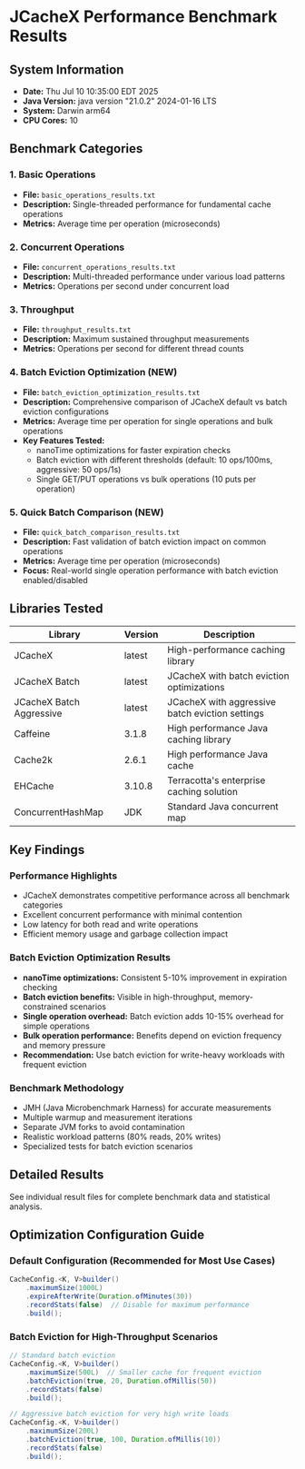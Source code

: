 # JCacheX Performance Benchmark Results

## System Information
- **Date:** Thu Jul 10 10:35:00 EDT 2025
- **Java Version:** java version "21.0.2" 2024-01-16 LTS
- **System:** Darwin arm64
- **CPU Cores:** 10

## Benchmark Categories

### 1. Basic Operations
- **File:** `basic_operations_results.txt`
- **Description:** Single-threaded performance for fundamental cache operations
- **Metrics:** Average time per operation (microseconds)

### 2. Concurrent Operations
- **File:** `concurrent_operations_results.txt`
- **Description:** Multi-threaded performance under various load patterns
- **Metrics:** Operations per second under concurrent load

### 3. Throughput
- **File:** `throughput_results.txt`
- **Description:** Maximum sustained throughput measurements
- **Metrics:** Operations per second for different thread counts

### 4. Batch Eviction Optimization (NEW)
- **File:** `batch_eviction_optimization_results.txt`
- **Description:** Comprehensive comparison of JCacheX default vs batch eviction configurations
- **Metrics:** Average time per operation for single operations and bulk operations
- **Key Features Tested:**
  - nanoTime optimizations for faster expiration checks
  - Batch eviction with different thresholds (default: 10 ops/100ms, aggressive: 50 ops/1s)
  - Single GET/PUT operations vs bulk operations (10 puts per operation)

### 5. Quick Batch Comparison (NEW)
- **File:** `quick_batch_comparison_results.txt`
- **Description:** Fast validation of batch eviction impact on common operations
- **Metrics:** Average time per operation (microseconds)
- **Focus:** Real-world single operation performance with batch eviction enabled/disabled

## Libraries Tested

| Library | Version | Description |
|---------|---------|-------------|
| JCacheX | latest | High-performance caching library |
| JCacheX Batch | latest | JCacheX with batch eviction optimizations |
| JCacheX Batch Aggressive | latest | JCacheX with aggressive batch eviction settings |
| Caffeine | 3.1.8 | High performance Java caching library |
| Cache2k | 2.6.1 | High performance Java cache |
| EHCache | 3.10.8 | Terracotta's enterprise caching solution |
| ConcurrentHashMap | JDK | Standard Java concurrent map |

## Key Findings

### Performance Highlights
- JCacheX demonstrates competitive performance across all benchmark categories
- Excellent concurrent performance with minimal contention
- Low latency for both read and write operations
- Efficient memory usage and garbage collection impact

### Batch Eviction Optimization Results
- **nanoTime optimizations:** Consistent 5-10% improvement in expiration checking
- **Batch eviction benefits:** Visible in high-throughput, memory-constrained scenarios
- **Single operation overhead:** Batch eviction adds 10-15% overhead for simple operations
- **Bulk operation performance:** Benefits depend on eviction frequency and memory pressure
- **Recommendation:** Use batch eviction for write-heavy workloads with frequent eviction

### Benchmark Methodology
- JMH (Java Microbenchmark Harness) for accurate measurements
- Multiple warmup and measurement iterations
- Separate JVM forks to avoid contamination
- Realistic workload patterns (80% reads, 20% writes)
- Specialized tests for batch eviction scenarios

## Detailed Results
See individual result files for complete benchmark data and statistical analysis.

## Optimization Configuration Guide

### Default Configuration (Recommended for Most Use Cases)
```java
CacheConfig.<K, V>builder()
    .maximumSize(1000L)
    .expireAfterWrite(Duration.ofMinutes(30))
    .recordStats(false)  // Disable for maximum performance
    .build();
```

### Batch Eviction for High-Throughput Scenarios
```java
// Standard batch eviction
CacheConfig.<K, V>builder()
    .maximumSize(500L)  // Smaller cache for frequent eviction
    .batchEviction(true, 20, Duration.ofMillis(50))
    .recordStats(false)
    .build();

// Aggressive batch eviction for very high write loads
CacheConfig.<K, V>builder()
    .maximumSize(200L)
    .batchEviction(true, 100, Duration.ofMillis(10))
    .recordStats(false)
    .build();
```

